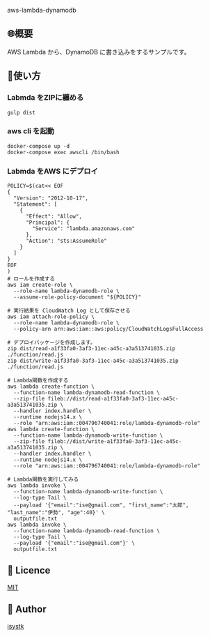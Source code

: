 aws-lambda-dynamodb

## 🌐概要

AWS Lambda から、DynamoDB に書き込みをするサンプルです。


## 💬使い方

### Labmda をZIPに纏める
```
gulp dist
```

### aws cli を起動
```
docker-compose up -d
docker-compose exec awscli /bin/bash
```

### Labmda をAWS にデプロイ
```
POLICY=$(cat<< EOF
{
  "Version": "2012-10-17",
  "Statement": [
    {
      "Effect": "Allow",
      "Principal": {
        "Service": "lambda.amazonaws.com"
      },
      "Action": "sts:AssumeRole"
    }
  ]
}
EOF
)
# ロールを作成する
aws iam create-role \
  --role-name lambda-dynamodb-role \
  --assume-role-policy-document "${POLICY}"

# 実行結果を CloudWatch Log として保存させる
aws iam attach-role-policy \
  --role-name lambda-dynamodb-role \
  --policy-arn arn:aws:iam::aws:policy/CloudWatchLogsFullAccess

# デプロイパッケージを作成します。
zip dist/read-a1f33fa0-3af3-11ec-a45c-a3a513741035.zip ./function/read.js
zip dist/write-a1f33fa0-3af3-11ec-a45c-a3a513741035.zip ./function/read.js

# Lambda関数を作成する
aws lambda create-function \
  --function-name lambda-dynamodb-read-function \
  --zip-file fileb://dist/read-a1f33fa0-3af3-11ec-a45c-a3a513741035.zip \
  --handler index.handler \
  --runtime nodejs14.x \
  --role "arn:aws:iam::004796740041:role/lambda-dynamodb-role"
aws lambda create-function \
  --function-name lambda-dynamodb-write-function \
  --zip-file fileb://dist/write-a1f33fa0-3af3-11ec-a45c-a3a513741035.zip \
  --handler index.handler \
  --runtime nodejs14.x \
  --role "arn:aws:iam::004796740041:role/lambda-dynamodb-role"

# Lambda関数を実行してみる
aws lambda invoke \
  --function-name lambda-dynamodb-write-function \
  --log-type Tail \
  --payload '{"email":"ise@gmail.com", "first_name":"太郎", "last_name":"伊勢", "age":40}' \
  outputfile.txt
aws lambda invoke \
  --function-name lambda-dynamodb-read-function \
  --log-type Tail \
  --payload '{"email":"ise@gmail.com"}' \
  outputfile.txt
```


## 🎫 Licence

[MIT](https://github.com/isystk/aws-lambda-dynamodb/blob/master/LICENSE)

## 👀 Author

[isystk](https://github.com/isystk)
